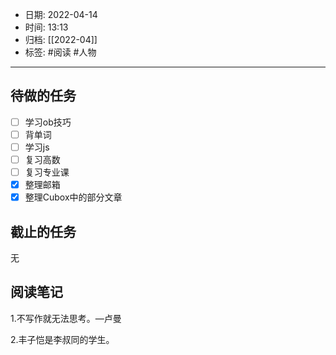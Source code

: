 - 日期: 2022-04-14
- 时间: 13:13
- 归档: [[2022-04]]
- 标签: #阅读 #人物
---

## 待做的任务

- [ ] 学习ob技巧
- [ ] 背单词
- [ ] 学习js
- [ ] 复习高数
- [ ] 复习专业课
- [x] 整理邮箱
- [x] 整理Cubox中的部分文章

## 截止的任务

无

## 阅读笔记

1.不写作就无法思考。—卢曼

2.丰子恺是李叔同的学生。


